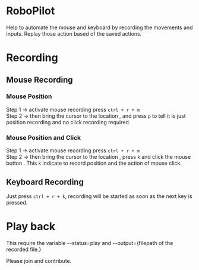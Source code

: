 # RoboPilot

Help to automate the mouse and keyboard by recording the movements and inputs.
Replay those action based of the saved actions.

# Recording
## Mouse Recording
### Mouse Position 
Step 1 ->  activate mouse recording press `ctrl + r + m` <br>
Step 2 ->  then bring the cursor to the location , and press `p` to tell it is just position recording and no click recording required.<br>

### Mouse Position and Click
Step 1 ->  activate mouse recording press `ctrl + r + m` <br>
Step 2 ->  then bring the cursor to the location , press `k`  and click the mouse button . This `k` indicate to record position and the action of mouse click.

## Keyboard Recording
Just press `ctrl + r + k`, recording will be started as soon as the next key is pressed.

# Play back
This require the variable --status=play and --output={filepath of the recorded file.}

Please join and contribute.

